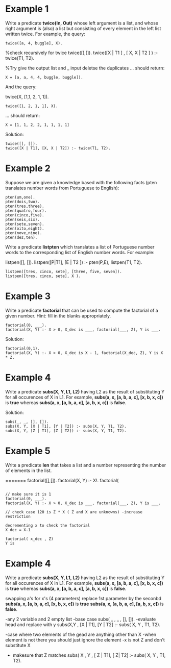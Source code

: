 # Example 1

Write a predicate **twice(In, Out)** whose left argument is a list, and whose right argument is (also) a list but consisting of every element in the left list written twice. For example, the query: 

```
twice([a, 4, buggle], X).  
```
%check recursively for twice 
twice([],[]). 
twice([X | T1 ] , [ X, X | T2 ] ) :- twice(T1, T2).

%Try give the output list and _ input deletse the duplicates 
... should return: 

```
X = [a, a, 4, 4, buggle, buggle]).  
```

And the query: 

twice(X, [1,1, 2, 1, 1]). 
```
twice([1, 2, 1, 1], X).  
```

... should return: 

```
X = [1, 1, 2, 2, 1, 1, 1, 1] 
```

Solution: 

```
twice([], []).
twice([X | T1], [X, X | T2]) :- twice(T1, T2).
```
 
# Example 2

Suppose we are given a knowledge based with the following facts (pten translates number words from Portuguese to English):  

```
pten(um,one). 
pten(dois,two). 
pten(tres,three). 
pten(quatro,four). 
pten(cinco,five). 
pten(seis,six). 
pten(sete,seven). 
pten(oito,eight). 
pten(nove,nine). 
pten(dez,ten). 
```

Write a predicate **listpten** which translates a list of Portuguese number words to the corresponding list of English number words.  For example: 

listpen([], []). 
listpen([P|T1], [E | T2 ]) :- pten(P,E), listpen(T1, T2).
```
listpen([tres, cinco, sete], [three, five, seven]).  
listpen([tres, cinco, sete], X ).
```

# Example 3

Write a predicate **factorial** that can be used to compute the factorial of a given number. Hint: fill in the blanks appropriately. 


```
factorial(0, ___).
factorial(X, Y) :- X > 0, X_dec is ___, factorial(___, Z), Y is ___.
```

Solution: 

```
factorial(0,1).
factorial(X, Y) :- X > 0, X_dec is X - 1, factorial(X_dec, Z), Y is X * Z.
```

# Example 4

Write a predicate **subs(X, Y, L1, L2)** having L2 as the result of substituting Y for all occurences of X in L1. For example, **subs(a, x, [a, b, a, c], [x, b, x, c])** is **true** whereas **subs(a, x, [a, b, a, c], [a, b, x, c])** is **false**. 

Solution: 

```
subs(_, _, [], []).
subs(X, Y, [X | T1], [Y | T2]) :- subs(X, Y, T1, T2).
subs(X, Y, [Z | T1], [Z | T2]) :- subs(X, Y, T1, T2).
```

# Example 5

Write a predicate **len** that takes a list and a number representing the number of elements in the list. 

=======
factorial([],[]).
factorial(X, Y) :- X!.
factorial(
```

// make sure it is 1 
factorial(0, ___).
factorial(X, Y) :- X > 0, X_dec is ___, factorial(___, Z), Y is ___.

// check case 120 is Z * X ( Z and X are unknowns) -increase restriction 

decrementing x to check the factorial 
X_dec = X-1 

factorial( x_dec , Z) 
Y is 

```

# Example 4

Write a predicate **subs(X, Y, L1, L2)** having L2 as the result of substituting Y for all occurences of X in L1. For example, **subs(a, x, [a, b, a, c], [x, b, x, c])** is **true** whereas **subs(a, x, [a, b, a, c], [a, b, x, c])** is **false**. 

swapping a's for x's 
(4 parameters) replace 1st parameter by the seconbd 
 **subs(a, x, [a, b, a, c], [x, b, x, c])** is **true**
 **subs(a, x, [a, b, a, c], [a, b, x, c])** is **false**.
 
 -any 2 variable and 2 empty list 
 -base case
 subs( _ , _ , [], []). 
 -evaluate head and replace with y
 subs(X,Y , [X | T1], [Y | T2] :- subs( X, Y , T1, T2). 
 
 -case where two elements of the gead are anything other than X
 -when element is not there you should just ignore the element 
 -x is not Z and don't substitute X 
 - makesure that Z matches 
  subs( X , Y , [ Z | T1], [ Z| T2] :- subs( X, Y , T1, T2). 
  
  

